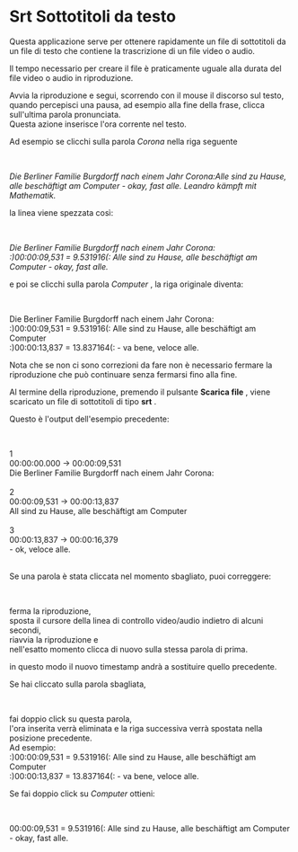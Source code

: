 Srt Sottotitoli da testo
========================

Questa applicazione serve per ottenere rapidamente un file di sottotitoli da un file di testo che contiene la trascrizione di un file video o audio.

Il tempo necessario per creare il file è praticamente uguale alla durata del file video o audio in riproduzione.

Avvia la riproduzione e segui, scorrendo con il mouse il discorso sul testo, quando percepisci una pausa, ad esempio alla fine della frase, clicca sull'ultima parola pronunciata.  
Questa azione inserisce l'ora corrente nel testo.  

Ad esempio se clicchi sulla parola _Corona_ nella riga seguente

 

_Die Berliner Familie Burgdorff nach einem Jahr Corona:Alle sind zu Hause, alle beschäftigt am Computer - okay, fast alle. Leandro kämpft mit Mathematik._

la linea viene spezzata così:

 

_Die Berliner Familie Burgdorff nach einem Jahr Corona:  
:)00:00:09,531 = 9.531916(: Alle sind zu Hause, alle beschäftigt am Computer - okay, fast alle._

  
e poi se clicchi sulla parola _Computer_ , la riga originale diventa:

 

Die Berliner Familie Burgdorff nach einem Jahr Corona:  
:)00:00:09,531 = 9.531916(: Alle sind zu Hause, alle beschäftigt am Computer  
:)00:00:13,837 = 13.837164(: - va bene, veloce alle.

  

Nota che se non ci sono correzioni da fare non è necessario fermare la riproduzione che può continuare senza fermarsi fino alla fine.  
  
Al termine della riproduzione, premendo il pulsante **Scarica file** , viene scaricato un file di sottotitoli di tipo **srt** .  
  
Questo è l'output dell'esempio precedente:

 

1  
00:00:00.000 -> 00:00:09,531  
Die Berliner Familie Burgdorff nach einem Jahr Corona:  
         
2  
00:00:09,531 -> 00:00:13,837  
All sind zu Hause, alle beschäftigt am Computer  
         
3  
00:00:13,837 -> 00:00:16,379  
\- ok, veloce alle.  
 

Se una parola è stata cliccata nel momento sbagliato, puoi correggere:

 

ferma la riproduzione,  
sposta il cursore della linea di controllo video/audio indietro di alcuni secondi,  
riavvia la riproduzione e  
nell'esatto momento clicca di nuovo sulla stessa parola di prima.

in questo modo il nuovo timestamp andrà a sostituire quello precedente.

  
Se hai cliccato sulla parola sbagliata,

 

fai doppio click su questa parola,  
l'ora inserita verrà eliminata e la riga successiva verrà spostata nella posizione precedente.  
Ad esempio:  
:)00:00:09,531 = 9.531916(: Alle sind zu Hause, alle beschäftigt am Computer  
:)00:00:13,837 = 13.837164(: - va bene, veloce alle.

  
Se fai doppio click su _Computer_ ottieni:

 

00:00:09,531 = 9.531916(: Alle sind zu Hause, alle beschäftigt am Computer - okay, fast alle.